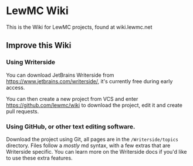 # LewMC Wiki
This is the Wiki for LewMC projects, found at wiki.lewmc.net

## Improve this Wiki
### Using Writerside
You can download JetBrains Writerside from https://www.jetbrains.com/writerside/, it's currently free during early access.

You can then create a new project from VCS and enter https://github.com/lewmc/wiki to download the project, edit it and create pull requests.

### Using GitHub, or other text editing software.
Download the project using Git, all pages are in the `/Writerside/topics` directory. Files follow a *mostly* md syntax, with a few extras that are Writerside specific. You can learn more on the Writerside docs if you'd like to use these extra features.
